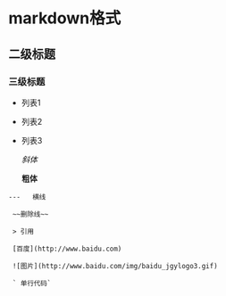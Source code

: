# markdown格式
## 二级标题
### 三级标题
   - 列表1
   - 列表2
   - 列表3

     *斜体*
     
     **粗体**
     
    ---   横线
    
     ~~删除线~~
     
     > 引用
     
     [百度](http://www.baidu.com)

     ![图片](http://www.baidu.com/img/baidu_jgylogo3.gif)

     ` 单行代码`
 
